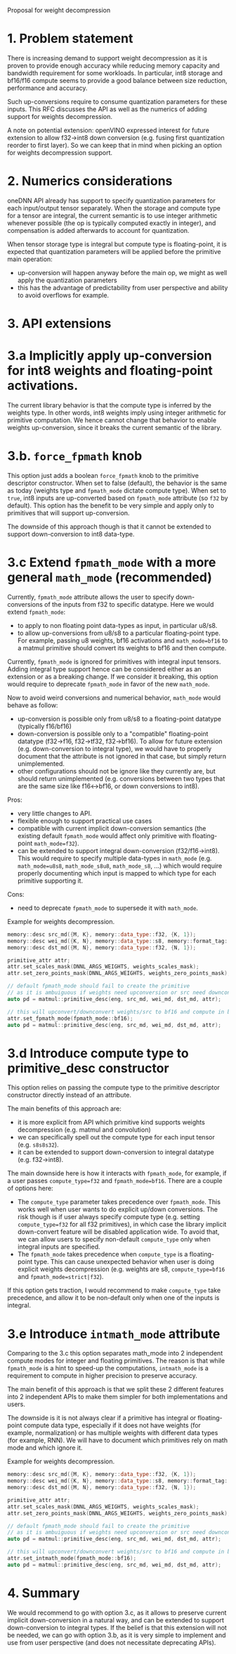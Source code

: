 Proposal for weight decompression

# 1. Problem statement

There is increasing demand to support weight decompression as it is
proven to provide enough accuracy while reducing memory capacity and
bandwidth requirement for some workloads.  In particular, int8 storage
and bf16/f16 compute seems to provide a good balance between size
reduction, performance and accuracy.

Such up-conversions require to consume quantization parameters for
these inputs. This RFC discusses the API as well as the numerics of
adding support for weights decompression.

A note on potential extension: openVINO expressed interest for future
extension to allow f32->int8 down conversion (e.g. fusing first
quantization reorder to first layer). So we can keep that in mind when
picking an option for weights decompression support.

# 2. Numerics considerations

oneDNN API already has support to specify quantization parameters for
each input/output tensor separately.  When the storage and compute
type for a tensor are integral, the current semantic is to use integer
arithmetic whenever possible (the op is typically computed exactly in
integer), and compensation is added afterwards to account for
quantization.

When tensor storage type is integral but compute type is
floating-point, it is expected that quantization parameters will be
applied before the primitive main operation:
- up-conversion will happen anyway before the main op, we might as
  well apply the quantization parameters
- this has the advantage of predictability from user perspective and
  ability to avoid overflows for example.

# 3. API extensions

# 3.a Implicitly apply up-conversion for int8 weights and floating-point activations.

The current library behavior is that the compute type is inferred by
the weights type. In other words, int8 weights imply using integer
arithmetic for primitive computation. We hence cannot change that
behavior to enable weights up-conversion, since it breaks the current
semantic of the library.

# 3.b. `force_fpmath` knob

This option just adds a boolean `force_fpmath` knob to the
primitive descriptor constructor. When set to false (default), the
behavior is the same as today (weights type and `fpmath_mode` dictate
compute type).  When set to `true`, int8 inputs are up-converted based
on `fpmath_mode` attribute (so `f32` by default). This option has the
benefit to be very simple and apply only to primitives that will
support up-conversion.

The downside of this approach though is that it cannot be extended to
support down-conversion to int8 data-type.

# 3.c Extend `fpmath_mode` with a more general `math_mode` (recommended)
Currently, `fpmath_mode` attribute allows the user to specify
down-conversions of the inputs from f32 to specific datatype.  Here we
would extend `fpmath_mode`:
- to apply to non floating point data-types as input, in particular u8/s8.
- to allow up-conversions from u8/s8 to a particular floating-point
  type. For example, passing u8 weights, bf16 activations and
  `math_mode=bf16` to a matmul primitive should convert its weights to
  bf16 and then compute.

Currently, `fpmath_mode` is ignored for primitives with integral input
tensors. Adding integral type support hence can be considered either
as an extension or as a breaking change.  If we consider it breaking,
this option would require to deprecate `fpmath_mode` in favor of the
new `math_mode`.

Now to avoid weird conversions and numerical behavior, `math_mode`
would behave as follow:
- up-conversion is possible only from u8/s8 to a floating-point
  datatype (typically f16/bf16)
- down-conversion is possible only to a "compatible" floating-point
  datatype (f32->f16, f32->tf32, f32->bf16). To allow for future
  extension (e.g. down-conversion to integral type), we would have to
  properly document that the attribute is not ignored in that
  case, but simply return unimplemented.
- other configurations should not be ignore like they currently are,
  but should return unimplemented (e.g. conversions between two types
  that are the same size like f16<->bf16, or down conversions to
  int8).

Pros: 
- very little changes to API.
- flexible enough to support practical use cases
- compatible with current implicit down-conversion semantics (the
existing default `fpmath_mode` would affect only primitive with
floating-point `math_mode=f32`).
- can be extended to support integral down-conversion
(f32/f16->int8). This would require to specify multiple data-types in
`math_mode` (e.g. `math_mode=u8s8`, `math_mode_s8u8`, `math_mode_s8`,
...) which would require properly documenting which input is mapped to
which type for each primitive supporting it.

Cons:
- need to deprecate `fpmath_mode` to supersede it with `math_mode`.


Example for weights decompression.
```c++
memory::desc src_md({M, K}, memory::data_type::f32, {K, 1});
memory::desc wei_md({K, N}, memory::data_type::s8, memory::format_tag::any);
memory::desc dst_md({M, N}, memory::data_type::f32, {N, 1});

primitive_attr attr;
attr.set_scales_mask(DNNL_ARGS_WEIGHTS, weights_scales_mask);
attr.set_zero_points_mask(DNNL_ARGS_WEIGHTS, weights_zero_points_mask);

// default fpmath_mode should fail to create the primitive
// as it is ambuiguous if weights need upconversion or src need downconversion
auto pd = matmul::primitive_desc(eng, src_md, wei_md, dst_md, attr);

// this will upconvert/downconvert weights/src to bf16 and compute in bf16
attr.set_fpmath_mode(fpmath_mode::bf16);
auto pd = matmul::primitive_desc(eng, src_md, wei_md, dst_md, attr);
```

# 3.d Introduce compute type to primitive_desc constructor

This option relies on passing the compute type to the primitive
descriptor constructor directly instead of an attribute.

The main benefits of this approach are:
- it is more explicit from API which primitive kind supports weights
  decompression (e.g. matmul and convolution)
- we can specifically spell out the compute type for each input tensor
  (e.g. `s8s8s32`).
- it can be extended to support down-conversion to integral datatype
  (e.g. f32->int8).

The main downside here is how it interacts with `fpmath_mode`, for
example, if a user passes `compute_type=f32` and `fpmath_mode=bf16`.
There are a couple of options here:
- The `compute_type` parameter takes precedence over
  `fpmath_mode`. This works well when user wants to do explicit
  up/down conversions. The risk though is if user always specify
  compute type (e.g. setting `compute_type=f32` for all f32
  primitives), in which case the library implicit down-convert feature
  will be disabled application wide. To avoid that, we can allow users
  to specify non-default `compute_type` only when integral inputs are
  specified.
- The `fpmath_mode` takes precedence when `compute_type` is a
  floating-point type. This can cause unexpected behavior when user is
  doing explicit weights decompression (e.g. weights are s8,
  `compute_type=bf16` and `fpmath_mode=strict|f32`).

If this option gets traction, I would recommend to make `compute_type`
take precedence, and allow it to be non-default only when one of the
inputs is integral.

# 3.e Introduce `intmath_mode` attribute

Comparing to the 3.c this option separates math_mode into 2 independent
compute modes for integer and floating primitives. The reason is that
while `fpmath_mode` is a hint to speed-up the computations,
`intmath_mode` is a requirement to compute in higher precision to
preserve accuracy.

The main benefit of this approach is that we split these 2 different
features into 2 independent APIs to make them simpler for both
implementations and users.

The downside is it is not always clear if a primitive has integral or
floating-point compute data type, especially if it does not have weights
(for example, normalization) or has multiple weights with different
data types (for example, RNN). We will have to document which primitives
rely on math mode and which ignore it.

Example for weights decompression.
```c++
memory::desc src_md({M, K}, memory::data_type::f32, {K, 1});
memory::desc wei_md({K, N}, memory::data_type::s8, memory::format_tag::any);
memory::desc dst_md({M, N}, memory::data_type::f32, {N, 1});

primitive_attr attr;
attr.set_scales_mask(DNNL_ARGS_WEIGHTS, weights_scales_mask);
attr.set_zero_points_mask(DNNL_ARGS_WEIGHTS, weights_zero_points_mask);

// default fpmath_mode should fail to create the primitive
// as it is ambuiguous if weights need upconversion or src need downconversion
auto pd = matmul::primitive_desc(eng, src_md, wei_md, dst_md, attr);

// this will upconvert/downconvert weights/src to bf16 and compute in bf16
attr.set_intmath_mode(fpmath_mode::bf16);
auto pd = matmul::primitive_desc(eng, src_md, wei_md, dst_md, attr);
```

# 4. Summary
We would recommend to go with option 3.c, as it allows to preserve
current implicit down-conversion in a natural way, and can be extended
to support down-conversion to integral types.  If the belief is that
this extension will not be needed, we can go with option 3.b, as it is
very simple to implement and use from user perspective (and does not
necessitate deprecating APIs).

